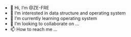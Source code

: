 - 👋 Hi, I’m @ZE-FRE
- 👀 I’m interested in data structure and operating system
- 🌱 I’m currently learning operating system
- 💞️ I’m looking to collaborate on ...
- 📫 How to reach me ...

<!---
ZE-FRE/ZE-FRE is a ✨ special ✨ repository because its `README.md` (this file) appears on your GitHub profile.
You can click the Preview link to take a look at your changes.
--->
